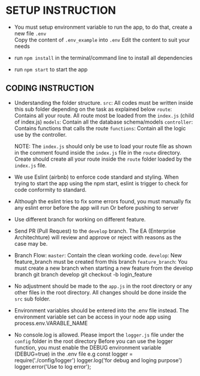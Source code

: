 # SETUP INSTRUCTION

- You must setup environment variable to run the app, to do that, create a new file `.env`  
  Copy the content of `.env_example` into `.env` 
  Edit the content to suit your needs

- run `npm install` in the terminal/command line to install all dependencies

- run `npm start` to start the app


## CODING INSTRUCTION

- Understanding the folder structure.
  `src`: All codes must be written inside this sub folder depending on the task as explained below
  `route`: Contains all your route. All route most be loaded from the `index.js` (child of index.js)
  `models`: Contain all the database schema/models
  `controller`: Contains functions that calls the route
  `functions`: Contain all the logic use by the controller.  

  NOTE: The `index.js` should only be use to load your route file as shown in the comment found inside the `index.js` file in the `route` directory. Create should create all your route inside the `route` folder loaded by the `index.js` file. 

- We use Eslint (airbnb) to enforce code standard and styling.
  When trying to start the app using the npm start, eslint is trigger to check for code conformity to standard.

- Although the eslint tries to fix some errors found, you must manually fix any eslint error before the app will run 
  Or before pushing to server

- Use different branch for working on different feature.

- Send PR (Pull Request) to the `develop` branch. 
  The EA (Enterprise Architechture) will review and approve or reject with reasons as the case may be.

- Branch Flow:
  `master`: Contain the clean working code.
  `develop`: New feature_branch must be created from this branch
  `feature_branch`: You must create a new branch when starting a new feature from the develop branch 
                    git branch develop
                    git checkout -b login_feature

- No adjustment should be made to the `app.js` in the root directory or any other files in the root directory. 
  All changes should be done inside the `src` sub folder.

- Environment variables should be entered into the .env file instead. 
  The environment variable set can be access in your node app using process.env.VARABLE_NAME

- No console.log is allowed. Please import the `logger.js` file under the `config` folder in the root directory
  Before you can use the logger function, you must enable the DEBUG environment variable (DEBUG=true) in the .env file
  e.g const logger = require('./config/logger')
      logger.log('for debug and loging purpose')
      logger.error('Use to log error'); 
